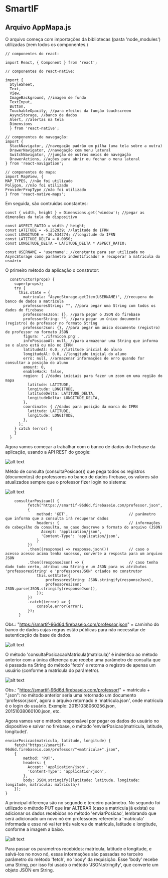 # SmartIF

## Arquivo AppMapa.js

O arquivo começa com importações da bibliotecas (pasta 'node_modules') utilizadas (nem todos os componentes.)

    // componentes do react:
    
    import React, { Component } from 'react';

    // componentes do react-native:
    
    import {
      StyleSheet, 
      Text, 
      View, 
      ImageBackground, //imagem de fundo
      TextInput, 
      Button, 
      TouchableOpacity, //para efeitos da função touchscreem
      AsyncStorage, //banco de dados
      Alert, //alertas na tela
      Dimensions 
      } from 'react-native';

    // componentes de navegação:
    import {
      StackNavigator, //navegação padrão em pilha (uma tela sobre a outra)
      DrawerNavigator, //navegação com menu lateral
      SwitchNavigator, //junção de outros meios de navegação
      DrawerActions, //ações para abrir ou fechar o menu lateral
    } from 'react-navigation';

    // componentes do mapa:
    import MapView, { 
    MAP_TYPES, //não foi utilizado
    Polygon, //não foi utilizado
    ProviderPropType //não foi utilizado
    } from 'react-native-maps';

Em seguida, são contruídas constantes:

    const { width, height } = Dimensions.get('window'); //pegar as dimensões da tela do dispositivo

    const ASPECT_RATIO = width / height; 
    const LATITUDE = -6.252939; //latitude do IFRN
    const LONGITUDE = -36.534274; //longitude do IFRN
    const LATITUDE_DELTA = 0.0050;
    const LONGITUDE_DELTA = LATITUDE_DELTA * ASPECT_RATIO;

    const USERNAME = 'username'; //constante para ser utilizada no AsyncStorage como parâmetro indentificador e recuperar a matrícula do usuário

O primeiro método da aplicação o construtor:

      constructor(props) {
        super(props);
        try {
          this.state = {
            matricula: "AsyncStorage.getItem(USERNAME)", //recupera do banco de dados a matrícula
            professoresString: "", //para pegar uma String com todos os dados do firebase
            professoresJson: {}, //para pegar o JSON do firebase
            professorString: "", //para pegar um único documento (registro) de professor no formato String
            professorJson: {}, //para pegar um único documento (registro) de professor no formato JSON
            figura: './ifrnicon.png',
            infoPosicaoAl: null, //para armazenar uma String que informa se o aluno está ou não no IFRN
            latitudeAl: 0.0, //latitude inicial do aluno
            longitudeAl: 0.0, //longitude inicial do aluno
            erro: null, //armazenar informações de erro quando for consultar a posição do aluno
            amount: 0,
            enableHack: false,
            region: { //dados iniciais para fazer um zoom em uma região do mapa
              latitude: LATITUDE,
              longitude: LONGITUDE,
              latitudeDelta: LATITUDE_DELTA,
              longitudeDelta: LONGITUDE_DELTA,
            },
            coordinate: { //dados para posição da marca do IFRN
              latitude: LATITUDE,
              longitude: LONGITUDE,
            },
          };
        } catch (error) {
        }
      }
  
Agora vamos começar a trabalhar com o banco de dados do firebase da aplicação, usando a API REST do google:
  
  ![alt text](https://github.com/kairiroberto/smartif/blob/master/Captura1.JPG)
  
Métdo de consulta (consultaPosicao()) que pega todos os registros (documentos) de professores no banco de dados firebase, os valores são atualizados sempre que o professor fizer login no sistema:
  
  ![alt text](https://github.com/kairiroberto/smartif/blob/master/Captura2.JPG)
  
  
        consultarPosicao() {
              fetch("https://smartif-96d6d.firebaseio.com/professor.json",
              {
                  method: 'GET',                           // parâmetro que informa que a consulta irá recuperar dados
                  headers: {                               // informações de cabeçalho da consulta, no caso descreve o formato do arquivo (JSON)
                    Accept: 'application/json',
                    'Content-Type': 'application/json',
                  }
              })
              .then((response) => response.json())         // caso o acesso acesso acima tenha sucesso, converte a resposta para um arquivo JSON
              .then((responseJson) => {                    // caso tenha dado tudo certo, atribui uma String e um JSON para os atributos 'professoresString' e 'professoresJSON' criados no construtor
                  this.setState({                          
                      professoresString: JSON.stringify(responseJson),
                      professoresJson: JSON.parse(JSON.stringify(responseJson)),
                  });
              })
              .catch((error) => {
                  console.error(error);
              });
          }
  
Obs.: "https://smartif-96d6d.firebaseio.com/professor.json" = caminho do banco de dados cujas regras estão públicas para não necessitar de autenticação da base de dados.

![alt text](https://github.com/kairiroberto/smartif/blob/master/Captura4.JPG)

O método 'consultaPosicacaoMatricula(matricula)' é indentico ao método anterior com a única diferença que recebe uma parâmetro de consulta que é passada na String do método 'fetch' e retorna o registro de apenas um usuário (conforme a matrícula do parâmetro).

![alt text](https://github.com/kairiroberto/smartif/blob/master/Captura3.JPG)

Obs.: "https://smartif-96d6d.firebaseio.com/professor/" + matricula + ".json": no método anterior seria uma retornado um documento 'professor.json', agora o arquivo retornado é 'matricula.json', onde matricula é o login do usuário. Exemplo: 20151038060256.json, 20151038060100.json, etc.

Agora vamos ver o método responsável por pegar os dados do usuário no dispositivo e salvar no firebase, o método 'enviarPosicao(matricula, latitude, longitude)'.

    enviarPosicao(matricula, latitude, longitude) {
        fetch("https://smartif-96d6d.firebaseio.com/professor/"+matricula+".json",
        {
            method: 'PUT',
            headers: {
              Accept: 'application/json',
              'Content-Type': 'application/json',
            },
            body: JSON.stringify({latitude: latitude, longitude: longitude, matricula: matricula})
        });
    }

A principal diferença são no segundo e terceiro parâmetro. No segundo foi utilizado o método PUT que irar ALTERAR (caso a matricula já exista) ou adicionar os dados recebidos no método 'enviarPosicao', lembrando que será adicionado um novo nó em professores referente a 'matricula' informada e esse nó vai ter três valores de matricula, latitude e longitude, conforme a imagem a baixo.

![alt text](https://github.com/kairiroberto/smartif/blob/master/Captura3.JPG)

Para passar os parametros recebidos: matricula, latitude e longitude, e salvá-los no novo nó, essas informações são passadas no terceiro parâmetro do método 'fetch', no 'body' da requisição. Esse 'body' recebe uma String, por isso foi usado o método 'JSON.stringify', que converte um objeto JSON em String.


  
